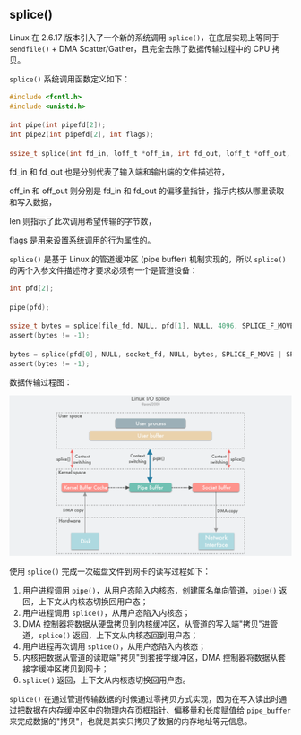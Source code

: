 ## splice()

Linux 在 2.6.17 版本引入了一个新的系统调用 `splice()`，在底层实现上等同于 `sendfile()` + DMA Scatter/Gather，且完全去除了数据传输过程中的 CPU 拷贝。

`splice()` 系统调用函数定义如下：

```c
#include <fcntl.h>
#include <unistd.h>

int pipe(int pipefd[2]);
int pipe2(int pipefd[2], int flags);

ssize_t splice(int fd_in, loff_t *off_in, int fd_out, loff_t *off_out, size_t len, unsigned int flags);
```

fd_in 和 fd_out 也是分别代表了输入端和输出端的文件描述符，

off_in 和 off_out 则分别是 fd_in 和 fd_out 的偏移量指针，指示内核从哪里读取和写入数据，

len 则指示了此次调用希望传输的字节数，

flags 是用来设置系统调用的行为属性的。



`splice()` 是基于 Linux 的管道缓冲区 (pipe buffer) 机制实现的，所以 `splice()` 的两个入参文件描述符才要求必须有一个是管道设备：

```c
int pfd[2];

pipe(pfd);

ssize_t bytes = splice(file_fd, NULL, pfd[1], NULL, 4096, SPLICE_F_MOVE);
assert(bytes != -1);

bytes = splice(pfd[0], NULL, socket_fd, NULL, bytes, SPLICE_F_MOVE | SPLICE_F_MORE);
assert(bytes != -1);
```

数据传输过程图：

![img](assets/linux-io-splice.png)

使用 `splice()` 完成一次磁盘文件到网卡的读写过程如下：

1. 用户进程调用 `pipe()`，从用户态陷入内核态，创建匿名单向管道，`pipe()` 返回，上下文从内核态切换回用户态；
2. 用户进程调用 `splice()`，从用户态陷入内核态；
3. DMA 控制器将数据从硬盘拷贝到内核缓冲区，从管道的写入端"拷贝"进管道，`splice()` 返回，上下文从内核态回到用户态；
4. 用户进程再次调用 `splice()`，从用户态陷入内核态；
5. 内核把数据从管道的读取端"拷贝"到套接字缓冲区，DMA 控制器将数据从套接字缓冲区拷贝到网卡；
6. `splice()` 返回，上下文从内核态切换回用户态。


`splice()` 在通过管道传输数据的时候通过零拷贝方式实现，因为在写入读出时通过把数据在内存缓冲区中的物理内存页框指针、偏移量和长度赋值给 `pipe_buffer` 来完成数据的"拷贝"，也就是其实只拷贝了数据的内存地址等元信息。